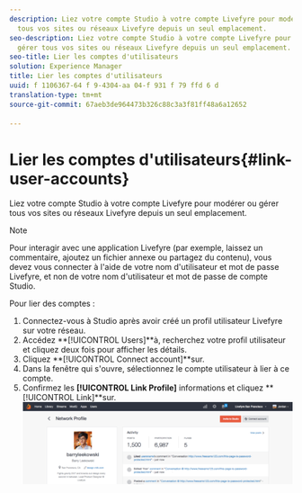 ```yaml
---
description: Liez votre compte Studio à votre compte Livefyre pour modérer ou gérer
  tous vos sites ou réseaux Livefyre depuis un seul emplacement.
seo-description: Liez votre compte Studio à votre compte Livefyre pour modérer ou
  gérer tous vos sites ou réseaux Livefyre depuis un seul emplacement.
seo-title: Lier les comptes d'utilisateurs
solution: Experience Manager
title: Lier les comptes d'utilisateurs
uuid: f 1106367-64 f 9-4304-aa 04-f 931 f 79 ffd 6 d
translation-type: tm+mt
source-git-commit: 67aeb3de964473b326c88c3a3f81ff48a6a12652

---
```



# Lier les comptes d'utilisateurs{#link-user-accounts}

Liez votre compte Studio à votre compte Livefyre pour modérer ou gérer tous vos sites ou réseaux Livefyre depuis un seul emplacement.

>[!NOTE]
>
>Pour interagir avec une application Livefyre (par exemple, laissez un commentaire, ajoutez un fichier annexe ou partagez du contenu), vous devez vous connecter à l'aide de votre nom d'utilisateur et mot de passe Livefyre, et non de votre nom d'utilisateur et mot de passe de compte Studio.

Pour lier des comptes :

1. Connectez-vous à Studio après avoir créé un profil utilisateur Livefyre sur votre réseau.
1. Accédez **[!UICONTROL Users]**à, recherchez votre profil utilisateur et cliquez deux fois pour afficher les détails.
1. Cliquez **[!UICONTROL Connect account]**sur.
1. Dans la fenêtre qui s'ouvre, sélectionnez le compte utilisateur à lier à ce compte.
1. Confirmez les **[!UICONTROL Link Profile]** informations et cliquez **[!UICONTROL Link]**sur. ![](assets/UsersConnectAccount-1024x311.png)

